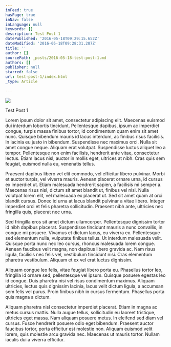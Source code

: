 ```yaml
---
inFeed: true
hasPage: true
inNav: false
inLanguage: null
keywords: []
description: Test Post 1
datePublished: '2016-05-18T09:29:15.652Z'
dateModified: '2016-05-18T09:28:31.287Z'
title: ''
author: []
sourcePath: _posts/2016-05-18-test-post-1.md
authors: []
publisher: null
starred: false
url: test-post-1/index.html
_type: Article

---
```

![](https://the-grid-user-content.s3-us-west-2.amazonaws.com/c57a11cb-9ce9-4211-8e8b-f55146d80727.jpg)

Test Post 1

Lorem ipsum dolor sit amet, consectetur adipiscing elit. Maecenas euismod dui interdum lobortis tincidunt. Pellentesque dapibus, ipsum ac imperdiet congue, turpis massa finibus tortor, id condimentum quam enim sit amet nunc. Quisque bibendum mauris id lacus interdum, ac finibus risus facilisis. In lacinia eu justo in bibendum. Suspendisse nec maximus orci. Nulla sit amet congue neque. Aliquam erat volutpat. Suspendisse luctus aliquet leo a tempor. Pellentesque non enim facilisis, hendrerit ante vitae, consectetur lectus. Etiam lacus nisl, auctor in mollis eget, ultrices at nibh. Cras quis sem feugiat, euismod nulla eu, venenatis tellus.

Praesent dapibus libero vel elit commodo, vel efficitur libero pulvinar. Morbi et auctor turpis, vel viverra mauris. Aenean placerat ornare urna, id cursus ex imperdiet ut. Etiam malesuada hendrerit sapien, a facilisis mi semper a. Maecenas risus nisl, dictum sit amet blandit ut, finibus vel nisl. Nulla volutpat lorem elit, vel malesuada ex placerat ut. Sed sit amet quam at orci blandit cursus. Donec id urna at lacus blandit pulvinar a vitae libero. Integer imperdiet orci et felis pharetra sollicitudin. Praesent nibh ante, ultricies nec fringilla quis, placerat nec urna.

Sed fringilla eros sit amet dictum ullamcorper. Pellentesque dignissim tortor id nibh dapibus placerat. Suspendisse tincidunt mauris a nunc convallis, in congue mi posuere. Vivamus et dictum lacus, eu viverra ex. Pellentesque sed elementum nulla, vulputate finibus tellus. Ut interdum malesuada velit. Quisque porta nunc nec leo cursus, rhoncus malesuada lorem congue. Aenean faucibus velit magna, non dapibus libero gravida ac. Nam risus ligula, facilisis nec felis vel, vestibulum tincidunt nisi. Cras elementum pharetra vestibulum. Aliquam et ex vel erat luctus dignissim.

Aliquam congue leo felis, vitae feugiat libero porta eu. Phasellus tortor leo, fringilla id ornare sed, pellentesque vel ipsum. Quisque posuere egestas leo id congue. Duis pharetra nisi vel risus condimentum maximus. Aliquam ultricies, lectus quis dignissim lacinia, lacus velit dictum ligula, a accumsan sem felis vel purus. Proin finibus nibh in cursus fermentum. Phasellus porta quis magna a dictum.

Aliquam pharetra nisl consectetur imperdiet placerat. Etiam in magna ac metus cursus mattis. Nulla augue tellus, sollicitudin eu laoreet tristique, ultricies eget massa. Nam aliquam posuere metus. In eleifend sed diam vel cursus. Fusce hendrerit posuere odio eget bibendum. Praesent auctor faucibus tortor, porta efficitur est molestie non. Aliquam euismod velit lorem, quis molestie arcu gravida nec. Maecenas ut mauris tortor. Nullam iaculis dui a viverra efficitur.